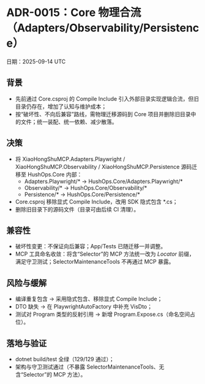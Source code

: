 # ADR-0015：Core 物理合流（Adapters/Observability/Persistence）

日期：2025-09-14 UTC

## 背景
- 先前通过 Core.csproj 的 Compile Include 引入外部目录实现逻辑合流，但旧目录仍存在，增加了认知与维护成本；
- 按“破坏性、不向后兼容”路线，需物理迁移源码到 Core 项目并删除旧目录中的文件；统一装配、统一依赖、减少散落。

## 决策
- 将 XiaoHongShuMCP.Adapters.Playwright / XiaoHongShuMCP.Observability / XiaoHongShuMCP.Persistence 源码迁移至 HushOps.Core 内部：
  - Adapters.Playwright/* → HushOps.Core/Adapters.Playwright/*
  - Observability/* → HushOps.Core/Observability/*
  - Persistence/* → HushOps.Core/Persistence/*
- Core.csproj 移除显式 Compile Include，改用 SDK 隐式包含 *.cs；
- 删除旧目录下的源码文件（目录可由后续 CI 清理）。

## 兼容性
- 破坏性变更：不保证向后兼容；App/Tests 已随迁移一并调整。
- MCP 工具命名收敛：将含“Selector”的 MCP 方法统一改为 *Locator* 前缀，满足守卫测试；SelectorMaintenanceTools 不再通过 MCP 暴露。

## 风险与缓解
- 编译重复包含 → 采用隐式包含、移除显式 Compile Include；
- DTO 缺失 → 在 PlaywrightAutoFactory 中补充 VisDto；
- 测试对 Program 类型的反射引用 → 新增 Program.Expose.cs（命名空间占位）。

## 落地与验证
- dotnet build/test 全绿（129/129 通过）；
- 架构与守卫测试通过（不暴露 SelectorMaintenanceTools、无含“Selector”的 MCP 方法）。
